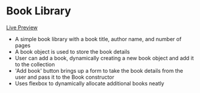 # Book Library
<a href="https://rabbitcase.github.io/book-library/">Live Preview</a>
<ul>
  <li>A simple book library with a book title, author name, and number of pages</li>
  <li>A book object is used to store the book details</li>
  <li>User can add a book, dynamically creating a new book object and add it to the collection</li>
  <li>'Add book' button brings up a form to take the book details from the user and pass it to the Book constructor</li>
  <li>Uses flexbox to dynamically allocate additional books neatly</li>
</ul>
